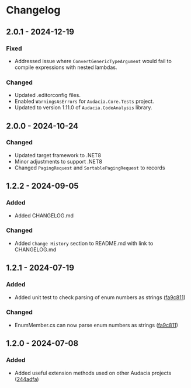 # Changelog

## 2.0.1 - 2024-12-19
### Fixed
- Addressed issue where `ConvertGenericTypeArgument` would fail to compile expressions with nested lambdas.

### Changed
- Updated .editorconfig files.
- Enabled `WarningsAsErrors` for `Audacia.Core.Tests` project.
- Updated to version 1.11.0 of `Audacia.CodeAnalysis` library.

## 2.0.0 - 2024-10-24
### Changed
- Updated target framework to .NET8
- Minor adjustments to support .NET8
- Changed `PagingRequest` and `SortablePagingRequest` to records

## 1.2.2 - 2024-09-05
### Added
- Added CHANGELOG.md

### Changed
- Added `Change History` section to README.md with link to CHANGELOG.md

## 1.2.1 - 2024-07-19
### Added
- Added unit test to check parsing of enum numbers as strings ([fa9c811](https://github.com/audaciaconsulting/Audacia.Core/pull/4/commits/fa9c811cccea10717d92ab988dc0b0efb6567cac))

### Changed
- EnumMember.cs can now parse enum numbers as strings ([fa9c811](https://github.com/audaciaconsulting/Audacia.Core/pull/4/commits/fa9c811cccea10717d92ab988dc0b0efb6567cac))

## 1.2.0 - 2024-07-08
### Added
- Added useful extension methods used on other Audacia projects ([244adfa](https://github.com/audaciaconsulting/Audacia.Core/pull/3/commits/244adfab31d9035c332daaf4b53a4bff71278e1c))
